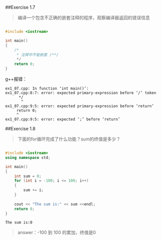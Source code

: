 
##Exercise 1.7
>编译一个包含不正确的嵌套注释的程序，观察编译器返回的错误信息

```cpp

#include <iostream>

int main()
{
    /* 
     * 注释中不能嵌套 /**/
     */
    return 0;
}

```
g++报错：
```
ex1_07.cpp: In function ‘int main()’:
ex1_07.cpp:8:7: error: expected primary-expression before ‘/’ token
      */
       ^
ex1_07.cpp:9:5: error: expected primary-expression before ‘return’
     return 0;
     ^
ex1_07.cpp:9:5: error: expected ‘;’ before ‘return’
```

##Exercise 1.8
>下面的for循环完成了什么功能？sum的终值是多少？

```cpp

#include <iostream>
using namespace std;

int main()
{
    int sum = 0;
    for (int i = -100; i <= 100; i++)
    {
        sum += i;
    }
    
    cout << "The sum is:" << sum <<endl;
    return 0;
}
```
```
The sum is:0
```
>answer：-100 到 100 的累加，终值是0
